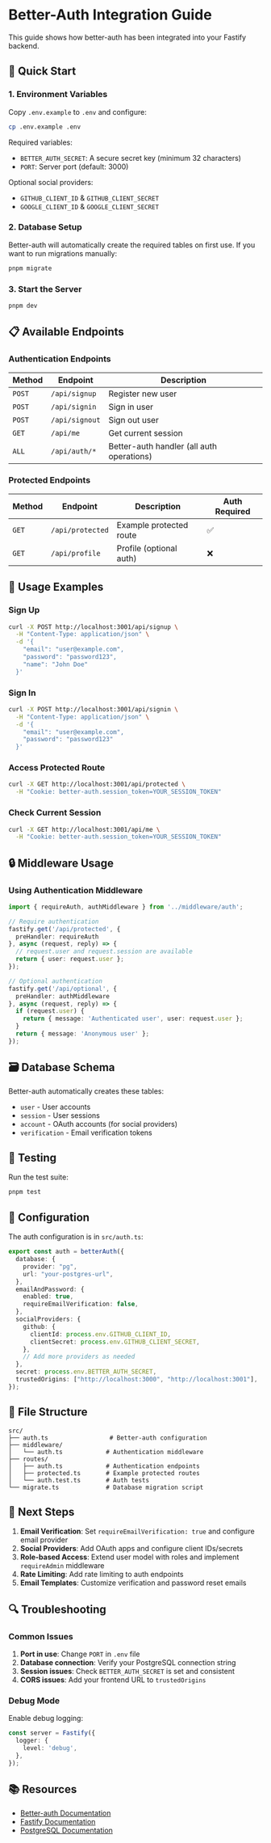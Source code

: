 # Better-Auth Integration Guide

This guide shows how better-auth has been integrated into your Fastify backend.

## 🚀 Quick Start

### 1. Environment Variables

Copy `.env.example` to `.env` and configure:

```bash
cp .env.example .env
```

Required variables:
- `BETTER_AUTH_SECRET`: A secure secret key (minimum 32 characters)
- `PORT`: Server port (default: 3000)

Optional social providers:
- `GITHUB_CLIENT_ID` & `GITHUB_CLIENT_SECRET`
- `GOOGLE_CLIENT_ID` & `GOOGLE_CLIENT_SECRET`

### 2. Database Setup

Better-auth will automatically create the required tables on first use. If you want to run migrations manually:

```bash
pnpm migrate
```

### 3. Start the Server

```bash
pnpm dev
```

## 📋 Available Endpoints

### Authentication Endpoints

| Method | Endpoint | Description |
|--------|----------|-------------|
| `POST` | `/api/signup` | Register new user |
| `POST` | `/api/signin` | Sign in user |
| `POST` | `/api/signout` | Sign out user |
| `GET` | `/api/me` | Get current session |
| `ALL` | `/api/auth/*` | Better-auth handler (all auth operations) |

### Protected Endpoints

| Method | Endpoint | Description | Auth Required |
|--------|----------|-------------|---------------|
| `GET` | `/api/protected` | Example protected route | ✅ |
| `GET` | `/api/profile` | Profile (optional auth) | ❌ |

## 🔧 Usage Examples

### Sign Up
```bash
curl -X POST http://localhost:3001/api/signup \
  -H "Content-Type: application/json" \
  -d '{
    "email": "user@example.com",
    "password": "password123",
    "name": "John Doe"
  }'
```

### Sign In
```bash
curl -X POST http://localhost:3001/api/signin \
  -H "Content-Type: application/json" \
  -d '{
    "email": "user@example.com",
    "password": "password123"
  }'
```

### Access Protected Route
```bash
curl -X GET http://localhost:3001/api/protected \
  -H "Cookie: better-auth.session_token=YOUR_SESSION_TOKEN"
```

### Check Current Session
```bash
curl -X GET http://localhost:3001/api/me \
  -H "Cookie: better-auth.session_token=YOUR_SESSION_TOKEN"
```

## 🔒 Middleware Usage

### Using Authentication Middleware

```typescript
import { requireAuth, authMiddleware } from '../middleware/auth';

// Require authentication
fastify.get('/api/protected', {
  preHandler: requireAuth
}, async (request, reply) => {
  // request.user and request.session are available
  return { user: request.user };
});

// Optional authentication
fastify.get('/api/optional', {
  preHandler: authMiddleware
}, async (request, reply) => {
  if (request.user) {
    return { message: 'Authenticated user', user: request.user };
  }
  return { message: 'Anonymous user' };
});
```

## 🗃️ Database Schema

Better-auth automatically creates these tables:
- `user` - User accounts
- `session` - User sessions
- `account` - OAuth accounts (for social providers)
- `verification` - Email verification tokens

## 🧪 Testing

Run the test suite:

```bash
pnpm test
```

## 🔧 Configuration

The auth configuration is in `src/auth.ts`:

```typescript
export const auth = betterAuth({
  database: {
    provider: "pg",
    url: "your-postgres-url",
  },
  emailAndPassword: {
    enabled: true,
    requireEmailVerification: false,
  },
  socialProviders: {
    github: {
      clientId: process.env.GITHUB_CLIENT_ID,
      clientSecret: process.env.GITHUB_CLIENT_SECRET,
    },
    // Add more providers as needed
  },
  secret: process.env.BETTER_AUTH_SECRET,
  trustedOrigins: ["http://localhost:3000", "http://localhost:3001"],
});
```

## 📁 File Structure

```
src/
├── auth.ts                 # Better-auth configuration
├── middleware/
│   └── auth.ts            # Authentication middleware
├── routes/
│   ├── auth.ts            # Authentication endpoints
│   ├── protected.ts       # Example protected routes
│   └── auth.test.ts       # Auth tests
└── migrate.ts             # Database migration script
```

## 🚀 Next Steps

1. **Email Verification**: Set `requireEmailVerification: true` and configure email provider
2. **Social Providers**: Add OAuth apps and configure client IDs/secrets
3. **Role-based Access**: Extend user model with roles and implement `requireAdmin` middleware
4. **Rate Limiting**: Add rate limiting to auth endpoints
5. **Email Templates**: Customize verification and password reset emails

## 🔍 Troubleshooting

### Common Issues

1. **Port in use**: Change `PORT` in `.env` file
2. **Database connection**: Verify your PostgreSQL connection string
3. **Session issues**: Check `BETTER_AUTH_SECRET` is set and consistent
4. **CORS issues**: Add your frontend URL to `trustedOrigins`

### Debug Mode

Enable debug logging:
```typescript
const server = Fastify({
  logger: {
    level: 'debug',
  },
});
```

## 📚 Resources

- [Better-auth Documentation](https://www.better-auth.com/docs)
- [Fastify Documentation](https://www.fastify.io/docs/)
- [PostgreSQL Documentation](https://www.postgresql.org/docs/)